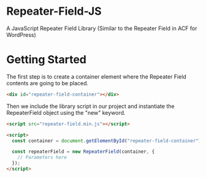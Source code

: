 # Repeater-Field-JS
A JavaScript Repeater Field Library (Similar to the Repeater Field in ACF for WordPress)

# Getting Started
The first step is to create a container element where the Repeater Field contents are going to be placed.

```html
<div id="repeater-field-container"></div>
```

Then we include the library script in our project and instantiate the RepeaterField object using the "new" keyword.

```html
<script src="repeater-field.min.js"></script>

<script>
  const container = document.getElementById("repeater-field-container");

  const repeaterField = new RepeaterField(container, {
    // Parameters here
  });
</script>
```
